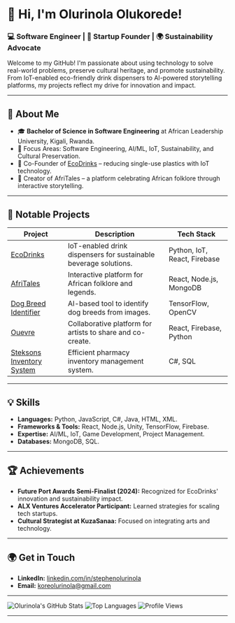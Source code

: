 # 👋 Hi, I'm Olurinola Olukorede!

### 💻 Software Engineer | 🚀 Startup Founder | 🌍 Sustainability Advocate

Welcome to my GitHub! I'm passionate about using technology to solve real-world problems, preserve cultural heritage, and promote sustainability. From IoT-enabled eco-friendly drink dispensers to AI-powered storytelling platforms, my projects reflect my drive for innovation and impact.

---

## 🌟 **About Me**
- 🎓 **Bachelor of Science in Software Engineering** at African Leadership University, Kigali, Rwanda.
- 🔧 Focus Areas: Software Engineering, AI/ML, IoT, Sustainability, and Cultural Preservation.
- 🌱 Co-Founder of [EcoDrinks](https://example.com) – reducing single-use plastics with IoT technology.
- 🎨 Creator of AfriTales – a platform celebrating African folklore through interactive storytelling.

---

## 🚀 **Notable Projects**
| **Project** | **Description** | **Tech Stack** |
|-------------|-----------------|----------------|
| [EcoDrinks](https://github.com/your-eco-drinks-repo) | IoT-enabled drink dispensers for sustainable beverage solutions. | Python, IoT, React, Firebase |
| [AfriTales](https://github.com/your-afritales-repo) | Interactive platform for African folklore and legends. | React, Node.js, MongoDB |
| [Dog Breed Identifier](https://github.com/your-dog-ai-repo) | AI-based tool to identify dog breeds from images. | TensorFlow, OpenCV |
| [Ouevre](https://github.com/your-oueuvre-repo) | Collaborative platform for artists to share and co-create. | React, Firebase, Python |
| [Steksons Inventory System](https://github.com/your-inventory-repo) | Efficient pharmacy inventory management system. | C#, SQL |

---

## 💡 **Skills**
- **Languages:** Python, JavaScript, C#, Java, HTML, XML.
- **Frameworks & Tools:** React, Node.js, Unity, TensorFlow, Firebase.
- **Expertise:** AI/ML, IoT, Game Development, Project Management.
- **Databases:** MongoDB, SQL.

---

## 🏆 **Achievements**
- **Future Port Awards Semi-Finalist (2024):** Recognized for EcoDrinks' innovation and sustainability impact.
- **ALX Ventures Accelerator Participant:** Learned strategies for scaling tech startups.
- **Cultural Strategist at KuzaSanaa:** Focused on integrating arts and technology.

---

## 🌍 **Get in Touch**
- **LinkedIn:** [linkedin.com/in/stephenolurinola](https://www.linkedin.com/in/stephenolurinola)
- **Email:** koreolurinola@gmail.com

---

![Olurinola's GitHub Stats](https://github-readme-stats.vercel.app/api?username=YourGitHubUsername&show_icons=true&theme=radical)
![Top Languages](https://github-readme-stats.vercel.app/api/top-langs/?username=YourGitHubUsername&layout=compact&theme=radical)
![Profile Views](https://komarev.com/ghpvc/?username=YourGitHubUsername&color=blueviolet)


---
